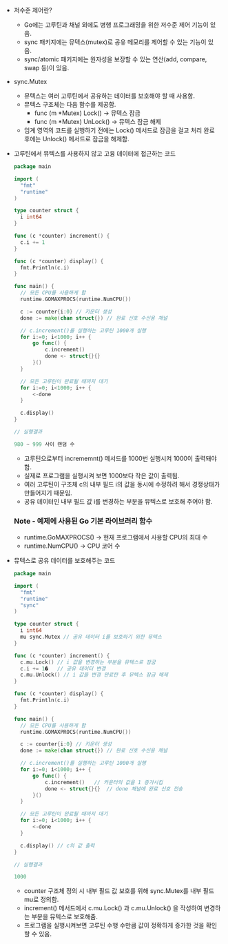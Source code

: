 - 저수준 제어란?

  - Go에는 고루틴과 채널 외에도 병행 프로그래밍을 위한 저수준 제어 기능이 있음.
  - sync 패키지에는 뮤텍스(mutex)로 공유 메모리를 제어할 수 있는 기능이 있음.
  - sync/atomic 패키지에는 원자성을 보장할 수 있는 연산(add, compare, swap 등)이 있음.

- sync.Mutex

  - 뮤텍스는 여러 고루틴에서 공유하는 데이터를 보호해야 할 때 사용함.
  - 뮤텍스 구조체는 다음 함수를 제공함.
    - func (m *Mutex) Lock() → 뮤텍스 잠금
    - func (m *Mutex) UnLock() → 뮤텍스 잠금 해제
  - 임계 영역의 코드를 실행하기 전에는 Lock() 메서드로 잠금을 걸고 처리 완료 후에는 Unlock() 메서드로 잠금을 해제함.

- 고루틴에서 뮤텍스를 사용하지 않고 고융 데이터에 접근하는 코드

  ```go
  package main
  
  import (
  	"fmt"
  	"runtime"
  )
  
  type counter struct {
  	i int64
  }
  
  func (c *counter) increment() {
  	c.i += 1
  }
  
  func (c *counter) display() {
  	fmt.Println(c.i)
  }
  
  func main() {
  	// 모든 CPU를 사용하게 함
  	runtime.GOMAXPROCS(runtime.NumCPU())
  
  	c := counter{i:0} // 키운터 생성
  	done := make(chan struct{})	// 완료 신호 수신용 채널
  
  	// c.increment()를 실행하는 고루틴 1000개 실행
  	for i:=0; i<1000; i++ {
  		go func() {
  			c.increment()
  			done <- struct{}{}
  		}()
  	}
  
  	// 모든 고루틴이 완료될 때까지 대기
  	for i:=0; i<1000; i++ {
  		<-done
  	}
  
  	c.display()
  }
  
  // 실행결과
  
  980 ~ 999 사이 랜덤 수
  ```

  - 고루틴으로부터 incrememnt() 메서드를 1000번 실행시켜 1000이 출력돼야 함.
  - 실제로 프로그램을 실행시켜 보면 1000보다 작은 값이 출력됨.
  - 여러 고루틴이 구조체 c의 내부 필드 i의 값을 동시에 수정하려 해서 경쟁상태가 만들어지기 때문임.
  - 공유 데이터인 내부 필드 값 i를 변경하는 부분을 뮤텍스로 보호해 주어야 함.

  ### Note - 예제에 사용된 Go 기본 라이브러리 함수

  - runtime.GoMAXPROCS() → 현재 프로그램에서 사용할 CPU의 최대 수
  - runtime.NumCPU() → CPU 코어 수

- 뮤텍스로 공유 데이터를 보호해주는 코드

  ```go
  package main
  
  import (
  	"fmt"
  	"runtime"
  	"sync"
  )
  
  type counter struct {
  	i int64
  	mu sync.Mutex // 공유 데이터 i를 보호하기 위한 뮤텍스
  }
  
  func (c *counter) increment() {
  	c.mu.Lock() // i 값을 변경하는 부분을 뮤텍스로 잠굼 
  	c.i += 1�   // 공유 데이터 변경
  	c.mu.Unlock() // i 값을 변경 완료한 후 뮤텍스 잠금 해제
  }
  
  func (c *counter) display() {
  	fmt.Println(c.i)
  }
  
  func main() {
  	// 모든 CPU를 사용하게 함
  	runtime.GOMAXPROCS(runtime.NumCPU())
  
  	c := counter{i:0} // 키운터 생성
  	done := make(chan struct{})	// 완료 신호 수신용 채널
  
  	// c.increment()를 실행하는 고루틴 1000개 실행
  	for i:=0; i<1000; i++ {
  		go func() {
  			c.increment()   // 카운터의 값을 1 증가시킴
  			done <- struct{}{}  // done 채널에 완료 신호 전송
  		}()
  	}
  
  	// 모든 고루틴이 완료될 때까지 대기
  	for i:=0; i<1000; i++ {
  		<-done
  	}
  
  	c.display() // c의 값 출력
  }
  
  // 실행결과 
  
  1000
  ```

  - counter 구조체 정의 시 내부 필드 값 보호를 위해 sync.Mutex를 내부 필드 mu로 정의함.
  - increment() 메서드에서 c.mu.Lock() 과 c.mu.Unlock() 을 작성하여 변경하는 부분을 뮤텍스로 보호해줌.
  - 프로그램을 실행시켜보면 고루틴 수행 수만큼 값이 정확하게 증가한 것을 확인할 수 있음.